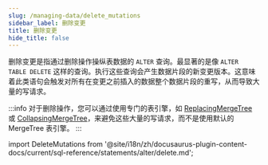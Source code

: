 ```yaml
---
slug: /managing-data/delete_mutations
sidebar_label: 删除变更
title: 删除变更
hide_title: false
---
```


删除变更是指通过删除操作操纵表数据的 `ALTER` 查询。最显著的是像 `ALTER TABLE DELETE` 这样的查询。执行这些查询会产生数据片段的新变更版本。这意味着此类语句会触发对所有在变更之前插入的数据整个数据片段的重写，从而导致大量的写请求。

:::info
对于删除操作，您可以通过使用专门的表引擎，如 [ReplacingMergeTree](/guides/replacing-merge-tree) 或 [CollapsingMergeTree](/engines/table-engines/mergetree-family/collapsingmergetree)，来避免这些大量的写请求，而不是使用默认的 MergeTree 表引擎。
:::

import DeleteMutations from '@site/i18n/zh/docusaurus-plugin-content-docs/current/sql-reference/statements/alter/delete.md';

<DeleteMutations/>
